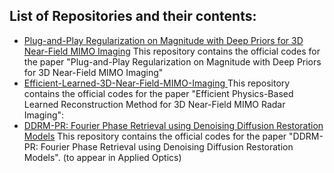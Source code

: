 ## List of Repositories and their contents:
 - [Plug-and-Play Regularization on Magnitude with Deep Priors for 3D Near-Field MIMO Imaging](https://github.com/METU-SPACE-Lab/PnP-Regularization-on-Magnitude) This repository contains the official codes for the paper "Plug-and-Play Regularization on Magnitude with Deep Priors for 3D Near-Field MIMO Imaging"
 - [Efficient-Learned-3D-Near-Field-MIMO-Imaging ](https://github.com/METU-SPACE-Lab/Efficient-Learned-3D-Near-Field-MIMO-Imaging) This repository contains the official codes for the paper "Efficient Physics-Based Learned Reconstruction Method for 3D Near-Field MIMO Radar Imaging":
 - [DDRM-PR: Fourier Phase Retrieval using Denoising Diffusion Restoration Models](https://github.com/METU-SPACE-Lab/ddrm-pr) This repository contains the official codes for the paper "DDRM-PR: Fourier Phase Retrieval using Denoising Diffusion Restoration Models". (to appear in Applied Optics)
